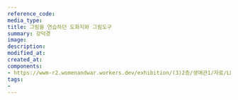 ```yaml
---
reference_code:
media_type:
title: 그림을 연습하던 도화지와 그림도구
summary: 강덕경
image:
description: 
modified_at:
created_at:
components:
- https://wwm-r2.womenandwar.workers.dev/exhibition/(3)2층/생애관1/자료/LHS_6945.jpg
tags:
-
---
```

